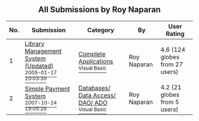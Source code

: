 ﻿<div align="center">

## All Submissions by Roy Naparan

</div>

No.  | Submission | Category | By   | User Rating
---- | ---------- | -------- | ---- | -----------
1 | [Library Management System \(Updated\)<br /><sup>2009-01-17 20:03:30</sup>](https://github.com/Planet-Source-Code/roy-naparan-library-management-system-updated__1-71648) | [Complete Applications<br /><sup>Visual Basic</sup>](../ByCategory/complete-applications__1-27.md) | Roy Naparan | 4.6 (124 globes from 27 users)
2 | [Simple Payment System<br /><sup>2007-10-24 19:05:26</sup>](https://github.com/Planet-Source-Code/roy-naparan-simple-payment-system__1-69548) | [Databases/ Data Access/ DAO/ ADO<br /><sup>Visual Basic</sup>](../ByCategory/databases-data-access-dao-ado__1-6.md) | Roy Naparan | 4.2 (21 globes from 5 users)
